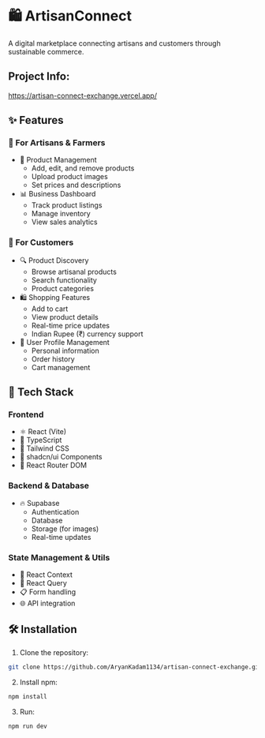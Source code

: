 # 🛍️ ArtisanConnect

A digital marketplace connecting artisans and customers through sustainable commerce.

## Project Info:
https://artisan-connect-exchange.vercel.app/

## ✨ Features

### 🎨 For Artisans & Farmers
- 📝 Product Management
  - Add, edit, and remove products
  - Upload product images
  - Set prices and descriptions
- 📊 Business Dashboard
  - Track product listings
  - Manage inventory
  - View sales analytics

### 🛒 For Customers
- 🔍 Product Discovery
  - Browse artisanal products
  - Search functionality
  - Product categories
- 🛍️ Shopping Features
  - Add to cart
  - View product details
  - Real-time price updates
  - Indian Rupee (₹) currency support
- 👤 User Profile Management
  - Personal information
  - Order history
  - Cart management

## 🚀 Tech Stack

### Frontend
- ⚛️ React (Vite)
- 📝 TypeScript
- 🎨 Tailwind CSS
- 🧩 shadcn/ui Components
- 🔄 React Router DOM

### Backend & Database
- 🔥 Supabase
  - Authentication
  - Database
  - Storage (for images)
  - Real-time updates

### State Management & Utils
- 🔄 React Context
- 🎯 React Query
- 📋 Form handling
- 🌐 API integration

## 🛠️ Installation

1. Clone the repository:
```bash
git clone https://github.com/AryanKadam1134/artisan-connect-exchange.git
```

2. Install npm:
```bash
npm install
```

3. Run:
```bash
npm run dev
```

